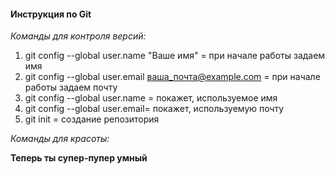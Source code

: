#### **Инструкция по Git**

*Команды для контроля версий:*

1. git config --global user.name "Ваше имя" = при начале работы задаем имя
2. git config --global user.email ваша_почта@example.com = при начале работы задаем почту
3. git config --global user.name = покажет, используемое имя
4. git config --global user.email= покажет, используемую почту
5. git init = создание репозитория

*Команды для красоты:*

**Теперь ты супер-пупер умный**
